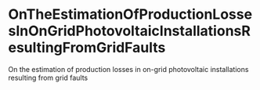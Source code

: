 # OnTheEstimationOfProductionLossesInOnGridPhotovoltaicInstallationsResultingFromGridFaults
On the estimation of production losses in on-grid photovoltaic installations resulting from grid faults 
